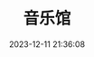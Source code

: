 ---
title: 音乐馆
date: 2023-12-11 21:36:08
type: music
aplayer: true
top_img: false
comments: false
aside: false
---